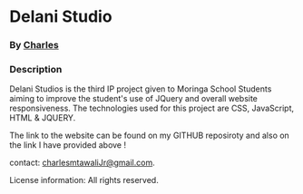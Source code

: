 # Delani Studio

### By [Charles ](https://github.com/ALKEMIA-CHARLES)

### Description

Delani Studios is the third IP project given to Moringa School Students aiming to improve the student's use of JQuery and overall website responsiveness.
The technologies used for this project are CSS, JavaScript, HTML & JQUERY.

The link to the website can be found on my GITHUB reposiroty and also on the link I have provided above !

contact: charlesmtawaliJr@gmail.com.

License information: All rights reserved.

